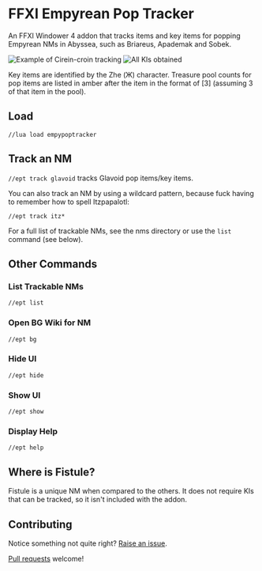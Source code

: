 # FFXI Empyrean Pop Tracker

An FFXI Windower 4 addon that tracks items and key items for popping Empyrean NMs in Abyssea, such as Briareus, Apademak and Sobek.

![Example of Cirein-croin tracking](readme/demo.png) ![All KIs obtained](readme/demo-full.png)

Key items are identified by the Zhe (Ж) character. Treasure pool counts for pop items are listed in amber after the item in the format of [3] (assuming 3 of that item in the pool).

## Load

`//lua load empypoptracker`

## Track an NM

`//ept track glavoid` tracks Glavoid pop items/key items.

You can also track an NM by using a wildcard pattern, because fuck having to remember how to spell Itzpapalotl:

`//ept track itz*`

For a full list of trackable NMs, see the nms directory or use the `list` command (see below).

## Other Commands

### List Trackable NMs

`//ept list`

### Open BG Wiki for NM

`//ept bg`

### Hide UI

`//ept hide`

### Show UI

`//ept show`

### Display Help

`//ept help`

## Where is Fistule?

Fistule is a unique NM when compared to the others. It does not require KIs that can be tracked, so it isn't included with the addon.

## Contributing

Notice something not quite right? [Raise an issue](https://github.com/xurion/ffxi-empy-pop-tracker/issues).

[Pull requests](https://github.com/xurion/ffxi-empy-pop-tracker/pulls) welcome!
